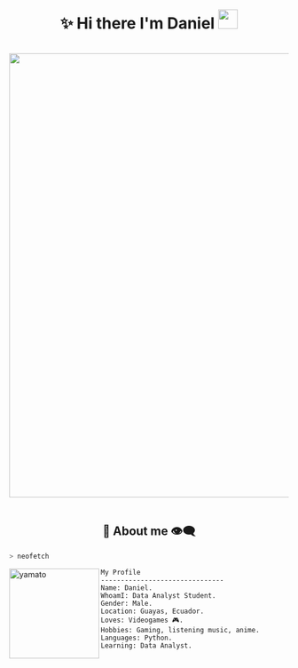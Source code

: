 <h1 align="center">✨ Hi there I'm Daniel <img src="https://media.giphy.com/media/hvRJCLFzcasrR4ia7z/giphy.gif" width="35px" height="35px"></h1>

<body>
<br>
<div align="center">
<img src="https://media1.tenor.com/m/5NTrd7G95KYAAAAC/runa-shirakawa-kimizero.gif" width="800px">
</div>
<br>

<h2 align="center"> 💬 About me 👁️‍🗨️ </h2>

```zsh
> neofetch
```

<img align="left" src="https://media.tenor.com/nFAXdeN6tBYAAAAC/yamato-one-piece-one-piece-episode1015.gif" alt="yamato" width="162px"/> 

```
My Profile
-------------------------------
Name: Daniel.
WhoamI: Data Analyst Student.
Gender: Male.
Location: Guayas, Ecuador.
Loves: Videogames 🎮.
Hobbies: Gaming, listening music, anime.
Languages: Python.
Learning: Data Analyst.
```
